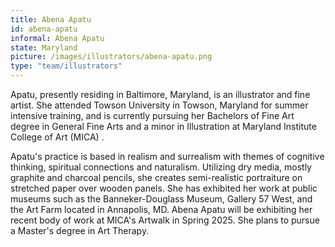 ```yaml
---
title: Abena Apatu
id: abena-apatu
informal: Abena Apatu
state: Maryland
picture: /images/illustrators/abena-apatu.png
type: "team/illustrators"
---
```


Apatu, presently residing in Baltimore, Maryland, is an illustrator and fine artist. She attended Towson University in Towson, Maryland for summer intensive training, and is currently pursuing her Bachelors of Fine Art degree in General Fine Arts and a minor in Illustration at Maryland Institute College of Art (MICA) . 

Apatu's practice is based in realism and surrealism with themes of cognitive thinking, spiritual connections and naturalism. Utilizing dry media, mostly graphite and charcoal pencils, she creates semi-realistic portraiture on stretched paper over wooden panels. She has exhibited her work at public museums such as the Banneker-Douglass Museum, Gallery 57 West, and the Art Farm located in Annapolis, MD. Abena Apatu will be exhibiting her recent body of work at MICA's Artwalk in Spring 2025. She plans to pursue a Master's degree in Art Therapy.
